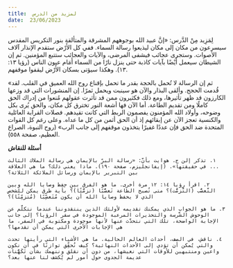 ```yaml
---
title:  لمزيد من الدرس
date:  23/06/2023
---
```


لِمَزِيد مِنْ الدَّرس: «إنَّ عبيد الله بوجوههم المشرقة والمتألقة بنور التكريس المقدس سيسرعون من مكان إلى مكان ليذيعوا رسالة السماء. ففي كل الأَرْض ستقدم الإنذار آلاف الأصوات. وستجرى عجائب فيشفى المرضى، والآيات والعجائب ستتبع المؤمنين. ثم إن الشيطان سيعمل أَيْضًا بآيات كاذبة حتى ينزل نارًا من السماء أَمَام عيون الناس (رؤيا ١٣: ١٣). وهكذا سيؤتى بسكان الأَرْض ليقفوا موقفهم.

«ثم إن الرسالة لا تُحمل بالحجة بقدر ما تحمل بإقناع روح الله العميق في القلب. لقد قُدمت الحجج. وألقى البذار والآن هو سينبت ويحمل ثمرًا. إن المنشورات التي قد وزعها الكارزون قد ظهر تأثيرها، ومع ذلك فكثيرون ممن قد تأثرت عقولهم مُنعوا من إدراك الحق كاملًا ومن تقديم الطاعة. أما الآن فها أشعة النور تخترق كل مكان، والحق يُرى بكل وضوحه، وأولاد الله المؤمنون يفصمون الربط التي كانت تقيدهم. فصلات القرابة العائلية والكنسية تعجز الآن عن إبقائهم إذ أن الحق أثمن من كل ما عداه. وعلى رغم كل القوات المتحدة ضد الحق فإن عددًا غفيرًا يتخذون موقفهم إلى جانب الرب» (روح النبوة، الصراع العظيم، صفحة ٥٥٨).

**أسئلة للنقاش**

`١. تذكر إلن ج. هوايت بأنَّ: «رسالة البرِّ بالإيمان هي رسالة الملاك الثالث ... في حقيقتها». (إيفانجليزم، صفحة ١٩٠). ماذا يعني ذلك؟ ما هي العلاقة بين التبرير بالإيمان ورسائل الملائكة الثلاثة؟`

`٢. اقرأ رؤيا ١٤: ١٢ مرة أخرى. ما هو الفرق بين حِفظ وصايا الله وبين التَّعصُّب (التَّزمُّت)؟ متى تُصبح الطاعة تَعصُّبًا (تزمُّتًا)؟ بأية طرق يمكن للشخص الذي لا يحفظ وصايا الله أن يكون مُتَعصِّبًا (مُتزمِّتًا)؟`

`٣. ما هو الجواب الذي يمكنك تقديمه لأولئك الذين ينتقدوننا عندما نتكلَّم عن الوحوش الشَّرسة والتحذيرات المرعبة الموجودة في سفر الرؤيا؟ إلى جانب الإجابة الواضحة، تلك التي نتحدَّث عنها لأنها موجودة ومكتوبة في السفر، ما هي الإجابات الأخرى التي يمكن أن تقدمها؟`

`٤. ناقش، في الصف، أحداث العالم الحالية. ما هي الأشياء التي رأيتها تحدث والتي يُمكن أن تؤدي إلى الأحداث النهائية؟ كيف نُحقِّق توازنًا في أن نكون واعين ومنتبهين للأوقات التي نعيشها، من دون أن نقلق وننهمك بشأن تَكَهُّنات عديمة الجدوى حول أمور لم يُكشف لنا عنها بعد؟`
